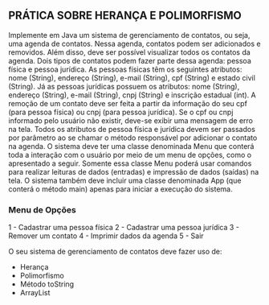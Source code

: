 ## PRÁTICA SOBRE HERANÇA E POLIMORFISMO

Implemente em Java um sistema de gerenciamento de contatos, ou seja, uma agenda de contatos. Nessa agenda, contatos podem ser adicionados e removidos. Além disso, deve ser possível visualizar todos os contatos da agenda. Dois tipos de contatos podem fazer parte dessa agenda: pessoa física e pessoa jurídica. As pessoas físicas têm os seguintes atributos: nome (String), endereço (String), e-mail (String), cpf (String) e estado civil (String). Já as pessoas jurídicas possuem os atributos: nome (String), endereço (String), e-mail (String), cnpj (String) e inscrição estadual (int). A remoção de um contato deve ser feita a partir da informação do seu cpf (para pessoa física) ou cnpj (para pessoa jurídica). Se o cpf ou cnpj informado pelo usuário não existir, deve-se exibir uma mensagem de erro na tela. Todos os atributos de pessoa física e jurídica devem ser passados por parâmetro ao se chamar o método responsável por adicionar o contato na agenda. O sistema deve ter uma classe denominada Menu que conterá toda a interação com o usuário por meio de um menu de opções, como o apresentado a seguir. Somente essa classe Menu poderá usar comandos para realizar leituras de dados (entradas) e impressão de dados (saídas) na tela. O sistema também deve incluir uma classe denominada App (que conterá o método main) apenas para iniciar a execução do sistema. 

### Menu de Opções
1	- Cadastrar uma pessoa física
2	- Cadastrar uma pessoa jurídica
3	- Remover um contato
4	- Imprimir dados da agenda
5	- Sair

O seu sistema de gerenciamento de contatos deve fazer uso de:
*	Herança
*	Polimorfismo
*	Método toString
*	ArrayList
